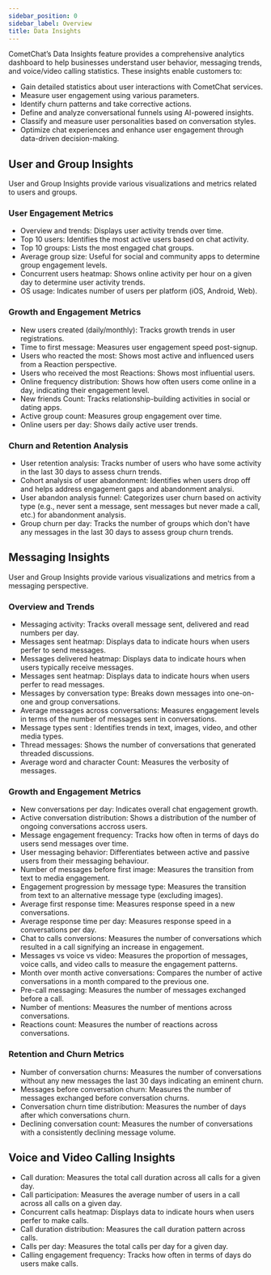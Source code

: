 ```yaml
---
sidebar_position: 0
sidebar_label: Overview
title: Data Insights
---
```


CometChat’s Data Insights feature provides a comprehensive analytics dashboard to help businesses understand user behavior, messaging trends, and voice/video calling statistics. These insights enable customers to:

- Gain detailed statistics about user interactions with CometChat services.
- Measure user engagement using various parameters.
- Identify churn patterns and take corrective actions.
- Define and analyze conversational funnels using AI-powered insights.
- Classify and measure user personalities based on conversation styles.
- Optimize chat experiences and enhance user engagement through data-driven decision-making.

## User and Group Insights

User and Group Insights provide various visualizations and metrics related to users and groups.

### User Engagement Metrics

- Overview and trends: Displays user activity trends over time.
- Top 10 users: Identifies the most active users based on chat activity.
- Top 10 groups: Lists the most engaged chat groups.
- Average group size: Useful for social and community apps to determine group engagement levels.
- Concurrent users heatmap: Shows online activity per hour on a given day to determine user activity trends.
- OS usage: Indicates number of users per platform (iOS, Android, Web).

### Growth and Engagement Metrics

- New users created (daily/monthly): Tracks growth trends in user registrations.
- Time to first message: Measures user engagement speed post-signup.
- Users who reacted the most: Shows most active and influenced users from a Reaction perspective.
- Users who received the most Reactions: Shows most influential users.
- Online frequency distribution: Shows how often users come online in a day, indicating their engagement level.
- New friends Count: Tracks relationship-building activities in social or dating apps.
- Active group count: Measures group engagement over time.
- Online users per day: Shows daily active user trends.

### Churn and Retention Analysis

- User retention analysis: Tracks number of users who have some activity in the last 30 days to assess churn trends.
- Cohort analysis of user abandonment: Identifies when users drop off and helps address engagement gaps and abandonment analysi.
- User abandon analysis funnel: Categorizes user churn based on activity type (e.g., never sent a message, sent messages but never made a call, etc.) for abandonment analysis.
- Group churn per day: Tracks the number of groups which don't have any messages in the last 30 days to assess group churn trends.

## Messaging Insights

User and Group Insights provide various visualizations and metrics from a messaging perspective.

### Overview and Trends

- Messaging activity: Tracks overall message sent, delivered and read numbers per day.
- Messages sent heatmap: Displays data to indicate hours when users perfer to send messages.
- Messages delivered heatmap: Displays data to indicate hours when users typically receive messages.
- Messages sent heatmap: Displays data to indicate hours when users perfer to read messages.
- Messages by conversation type: Breaks down messages into one-on-one and group conversations.
- Average messages across conversations: Measures engagement levels in terms of the number of messages sent in conversations.
- Message types sent : Identifies trends in text, images, video, and other media types.
- Thread messages: Shows the number of conversations that generated threaded discussions.
- Average word and character Count: Measures the verbosity of messages.

### Growth and Engagement Metrics

- New conversations per day: Indicates overall chat engagement growth.
- Active conversation distribution: Shows a distribution of the number of ongoing conversations accross users.
- Message engagement frequency: Tracks how often in terms of days do users send messages over time.
- User messaging behavior: Differentiates between active and passive users from their messaging behaviour.
- Number of messages before first image: Measures the transition from text to media engagement.
- Engagement progression by message type: Measures the transition from text to an alternative message type (excluding images).
- Average first response time: Measures response speed in a new conversations.
- Average response time per day: Measures response speed in a conversations per day.
- Chat to calls conversions: Measures the number of conversations which resulted in a call signifying an increase in engagement.
- Messages vs voice vs video: Measures the proportion of messages, voice calls, and video calls to measure the engagement patterns.
- Month over month active conversations: Compares the number of active conversations in a month compared to the previous one.
- Pre-call messaging: Measures the number of messages exchanged before a call.
- Number of mentions: Measures the number of mentions across conversations.
- Reactions count: Measures the number of reactions across conversations.

### Retention and Churn Metrics

- Number of conversation churns: Measures the number of conversations without any new messages the last 30 days indicating an eminent churn.
- Messages before conversation churn: Measures the number of messages exchanged before conversation churns.
- Conversation churn time distribution: Measures the number of days after which conversations churn.
- Declining conversation count: Measures the number of conversations with a consistently declining message volume.

## Voice and Video Calling Insights

- Call duration: Measures the total call duration across all calls for a given day.
- Call participation: Measures the average number of users in a call across all calls on a given day.
- Concurrent calls heatmap: Displays data to indicate hours when users perfer to make calls.
- Call duration distribution: Measures the call duration pattern across calls.
- Calls per day: Measures the total calls per day for a given day.
- Calling engagement frequency: Tracks how often in terms of days do users make calls.
